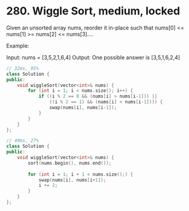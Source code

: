 # 280. Wiggle Sort, medium, locked
Given an unsorted array nums, reorder it in-place such that nums[0] <= nums[1] >= nums[2] <= nums[3]....

Example:

Input: nums = [3,5,2,1,6,4]
Output: One possible answer is [3,5,1,6,2,4]

```c++
// 32ms, 95%
class Solution {
public:
    void wiggleSort(vector<int>& nums) {
        for (int i = 1; i < nums.size(); i++) {
            if ((i % 2 == 0 && (nums[i] > nums[i-1])) ||
                ((i % 2 == 1) && (nums[i] < nums[i-1]))) {
                swap(nums[i], nums[i-1]);
            }
        }
    }
};

// 40ms, 27%
class Solution {
public:
    void wiggleSort(vector<int>& nums) {
        sort(nums.begin(), nums.end());
        
        for (int i = 1; i + 1 < nums.size();) {
            swap(nums[i], nums[i+1]);
            i += 2;
        }
    }
};
```